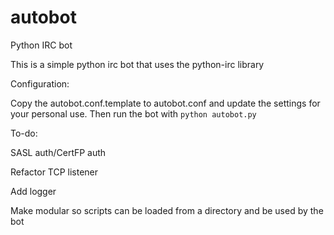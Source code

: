 autobot
=======

Python IRC bot

This is a simple python irc bot that uses the python-irc library

Configuration:

Copy the autobot.conf.template to autobot.conf and update the settings for your
personal use. Then run the bot with ```python autobot.py```

To-do:

SASL auth/CertFP auth

Refactor TCP listener

Add logger

Make modular so scripts can be loaded from a directory and be used by the bot
